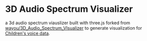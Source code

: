 3D Audio Spectrum Visualizer
============================

a 3d audio spectrum viauslizer built with three.js forked from [wayou/3D_Audio_Spectrum_VIsualizer](https://github.com/wayou/3D_Audio_Spectrum_VIsualizer) to generate visualization for [Children's voice data](https://childmindinstitute.github.io/matter-website//hbn-voice.html).